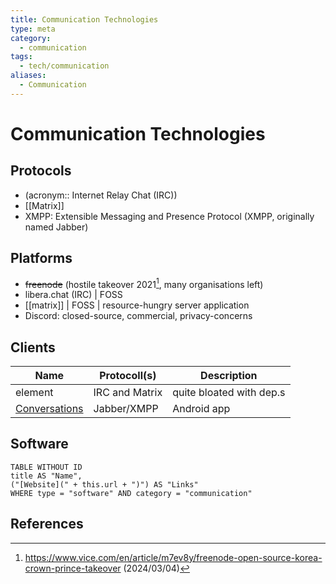```yaml
---
title: Communication Technologies
type: meta
category:
  - communication
tags:
  - tech/communication
aliases:
  - Communication
---
```

# Communication Technologies

## Protocols

- (acronym:: Internet Relay Chat (IRC))
- [[Matrix]]
- XMPP: Extensible Messaging and Presence Protocol (XMPP, originally named Jabber)


## Platforms

- ~~freenode~~ (hostile takeover 2021[^freenode-takeover], many organisations left)
- libera.chat (IRC) | FOSS
- [[matrix]] | FOSS | resource-hungry server application
- Discord: closed-source, commercial, privacy-concerns


## Clients

| Name                                       | Protocoll(s)   | Description              |
| ------------------------------------------ | -------------- | ------------------------ |
| element                                    | IRC and Matrix | quite bloated with dep.s |
| [Conversations](https://conversations.im/) | Jabber/XMPP    | Android app              |


## Software

```dataview
TABLE WITHOUT ID
title AS "Name",
("[Website](" + this.url + ")") AS "Links"
WHERE type = "software" AND category = "communication"
```


## References

[^freenode-takeover]: <https://www.vice.com/en/article/m7ev8y/freenode-open-source-korea-crown-prince-takeover> (2024/03/04)